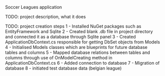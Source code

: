 Soccer Leagues application

TODO: project description, what it does

TODO: project creation steps
1 - Installed NuGet packages such as EntityFramework and Sqlite
2 - Created blank .db file in project directory and connected it as a database through Sqlite panel
3 - Created ApplicationDbContext.cs responsible for getting DbSet objects from Models
4 - Initialised Models classes which are blueprints for future database tables and columns
5 - Mapped database relations between tables and columns through use of OnModelCreating method in ApplicationDbContext.cs
6 - Added connection to database
7 - Migration of database 
8 - initiated test database data (belgian league)
